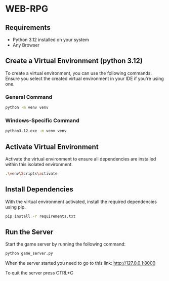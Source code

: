 # WEB-RPG

## Requirements
- Python 3.12 installed on your system
- Any Browser

## Create a Virtual Environment (python 3.12)

To create a virtual environment, you can use the following commands. Ensure you select the created virtual environment
in your IDE if you're using one.

### General Command

```bash
python -m venv venv
```

### Windows-Specific Command

```bash
python3.12.exe -m venv venv
```

## Activate Virtual Environment

Activate the virtual environment to ensure all dependencies are installed within this isolated environment.

```bash
.\venv\Scripts\activate
```

## Install Dependencies

With the virtual environment activated, install the required dependencies using pip.

```bash
pip install -r requirements.txt
```

## Run the Server

Start the game server by running the following command:

```bash
python game_server.py
```

When the server started you need to go to this link:
http://127.0.0.1:8000

To quit the server press CTRL+C
